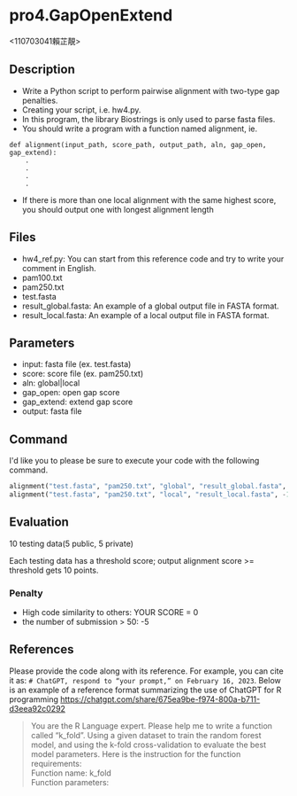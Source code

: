 # pro4.GapOpenExtend
<110703041賴芷靚>
## Description

* Write a Python script to perform pairwise alignment with two-type gap penalties.
* Creating your script, i.e. hw4.py.
* In this program, the library Biostrings is only used to parse fasta files.
* You should write a program with a function named alignment, ie.
```
def alignment(input_path, score_path, output_path, aln, gap_open, gap_extend):
    .
    .
    .
    .
```
* If there is more than one local alignment with the same highest score, you should output one with longest alignment length

## Files

* hw4_ref.py: You can start from this reference code and try to write your comment in English.
* pam100.txt
* pam250.txt
* test.fasta
* result_global.fasta: An example of a global output file in FASTA format.
* result_local.fasta: An example of  a local output file in FASTA format.

## Parameters

* input: fasta file (ex. test.fasta)
* score: score file (ex. pam250.txt)
* aln: global|local
* gap_open: open gap score
* gap_extend: extend gap score
* output: fasta file

## Command

I'd like you to please be sure to execute your code with the following command.

```Python
alignment("test.fasta", "pam250.txt", "global", "result_global.fasta", -10, -2), threshold = 45
alignment("test.fasta", "pam250.txt", "local", "result_local.fasta", -10, -2), threshold = 59
```

## Evaluation

10 testing data(5 public, 5 private)

Each testing data has a threshold score; output alignment score >= threshold gets 10 points.

### Penalty

* High code similarity to others: YOUR SCORE = 0
* the number of submission > 50: -5


## References
Please provide the code along with its reference. For example, you can cite it as: ```# ChatGPT, respond to “your prompt,” on February 16, 2023```. Below is an example of a reference format summarizing the use of ChatGPT for R programming
https://chatgpt.com/share/675ea9be-f974-800a-b711-d3eea92c0292

>You are the R Language expert.
>Please help me to write a function called “k_fold”.
>Using a given dataset to train the random forest model, and using the k-fold cross-validation to evaluate the best model parameters. Here is the instruction for the function requirements:\
>Function name: k_fold\
>Function parameters:
